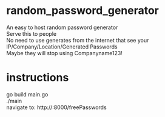 # random_password_generator
An easy to host random password generator   
Serve this to people  
No need to use generates from the internet that see your IP/Company/Location/Generated Passwords  
Maybe they will stop using Companyname123!  

# instructions  
go build main.go  
./main  
navigate to: http://<ip>:8000/freePasswords  

